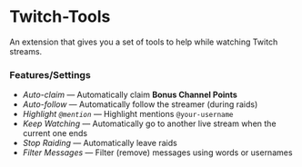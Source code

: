 # Twitch-Tools

An extension that gives you a set of tools to help while watching Twitch streams.

### Features/Settings

- *Auto-claim* &mdash; Automatically claim **Bonus Channel Points**
- *Auto-follow* &mdash; Automatically follow the streamer (during raids)
- *Highlight `@mention`* &mdash; Highlight mentions `@your-username`
- *Keep Watching* &mdash; Automatically go to another live stream when the current one ends
- *Stop Raiding* &mdash; Automatically leave raids
- *Filter Messages* &mdash; Filter (remove) messages using words or usernames
